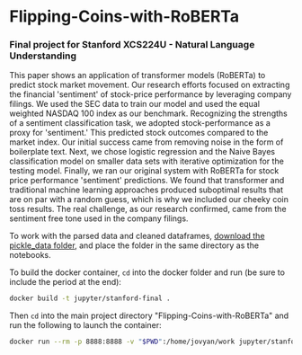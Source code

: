 # Flipping-Coins-with-RoBERTa
### Final project for Stanford XCS224U - Natural Language Understanding 

This paper shows an application of transformer models (RoBERTa) to predict stock market movement. Our research efforts focused on extracting the financial 'sentiment' of stock-price performance by leveraging company filings. We used the SEC data to train our model and used the equal weighted NASDAQ 100 index as our benchmark. Recognizing the strengths of a sentiment classification task, we adopted stock-performance as a proxy for 'sentiment.' This predicted stock outcomes compared to the market index. Our initial success came from removing noise in the form of boilerplate text. Next, we chose logistic regression and the Naive Bayes classification model on smaller data sets with iterative optimization for the testing model. Finally, we ran our original system with RoBERTa for stock price performance 'sentiment' predictions. We found that transformer and traditional machine learning approaches produced suboptimal results that are on par with a random guess, which is why we included our cheeky coin toss results. The real challenge, as our research confirmed, came from the sentiment free tone used in the company filings.

To work with the parsed data and cleaned dataframes, [download the pickle_data folder](https://www.dropbox.com/s/ah8ds55r6ktguaz/pickle_data.zip?dl=1), and place the folder in the same directory as the notebooks.

To build the docker container, `cd` into the docker folder and run (be sure to include the period at the end):

```bash
docker build -t jupyter/stanford-final .
```
Then `cd` into the main project directory "Flipping-Coins-with-RoBERTa" and run the following to launch the container:

```bash
docker run --rm -p 8888:8888 -v "$PWD":/home/jovyan/work jupyter/stanford-final
```
